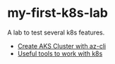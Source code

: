 # my-first-k8s-lab

A lab to test several k8s features.

* [Create AKS Cluster with az-cli](create-aks-cluster-with-az-cli.md)
* [Useful tools to work with k8s](kube-tools.md)